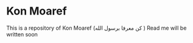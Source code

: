 # Kon Moaref
 
This is a repository of Kon Moaref (كن معرفا برسول الله )
Read me will be written soon
